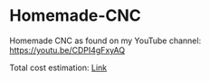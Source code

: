 # Homemade-CNC

Homemade CNC as found on my YouTube channel: https://youtu.be/CDPI4gFxyAQ

Total cost estimation: [Link](https://docs.google.com/spreadsheets/d/e/2PACX-1vRAYMiPSLNSFAx9bK11CHd6tc-5phIbJY1AtSAjcyATRbZvdDSyTKB5_P1hYdHO0VamVOjqQyz4cLyY/pubhtml?gid=0&single=true "Link")

